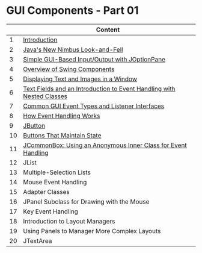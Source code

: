 # **GUI Components - Part 01**

|     | Content |
| --- | ------- |
|  1 | [Introduction](/code/markdown/java_swing/section09_01.md) |
|  2 | [Java's New Nimbus Look-and-Fell](/code/markdown/java_swing/section09_02.md) |
|  3 | [Simple GUI-Based Input/Output with JOptionPane](/code/markdown/java_swing/section09_03.md) |
|  4 | [Overview of Swing Components](/code/markdown/java_swing/section09_04.md) |
|  5 | [Displaying Text and Images in a Window](/code/markdown/java_swing/section09_05.md) |
|  6 | [Text Fields and an Introduction to Event Handling with Nested Classes](/code/markdown/java_swing/section09_06.md) |
|  7 | [Common GUI Event Types and Listener Interfaces](/code/markdown/java_swing/section09_07.md) |
|  8 | [How Event Handling Works](/code/markdown/java_swing/section09_08.md) |
|  9 | [JButton](/code/markdown/java_swing/section09_09.md) | 
| 10 | [Buttons That Maintain State](/code/markdown/java_swing/section09_10.md) | 
| 11 | [JCommonBox: Using an Anonymous Inner Class for Event Handling](/code/markdown/java_swing/section09_11.md) | 
| 12 | JList |
| 13 | Multiple-Selection Lists |
| 14 | Mouse Event Handling | 
| 15 | Adapter Classes |
| 16 | JPanel Subclass for Drawing with the Mouse | 
| 17 | Key Event Handling |
| 18 | Introduction to Layout Managers |
| 19 | Using Panels to Manager More Complex Layouts |
| 20 | JTextArea |